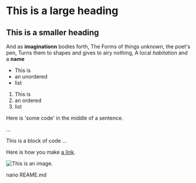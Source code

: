 # This is a large heading

## This is a smaller heading

And as **imaginationn** bodies forth,
The Forms of things *unknown*, the poet's pen,
Turns them to shapes and gives to airy nothing,
A local *habitation* and a **name**

- This is
- an unordered
- list

1. This is 
2. an ordered
3. list

Here is 'some code' in the middle of a sentence. 

...

This is 
a block
of code
...

Here is how you make [a link](https://www.wikipedia.org/).

![This is an image.](https://github.com/yihui/xaringan/releases/download/v0.0.2/karl-moustache.jpg)

nano REAME.md
